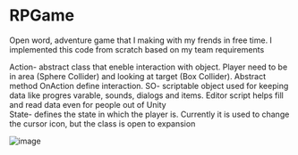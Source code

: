 # RPGame
Open word, adventure game that I making with my frends in free time.
I implemented this code from scratch based on my team requirements 
 

Action- abstract class that eneble interaction with object. Player need to be in area (Sphere Collider) and looking at target (Box Collider). Abstract method OnAction define interaction.
SO- scriptable object used for keeping data like progres varable, sounds, dialogs and items. Editor script helps fill and read data even for people out of Unity    
State- defines the state in which the player is. Currently it is used to change the cursor icon, but the class is open to expansion

 
![image](https://user-images.githubusercontent.com/28359348/121397453-9e960600-c954-11eb-997e-0c667a2bf2be.png)
